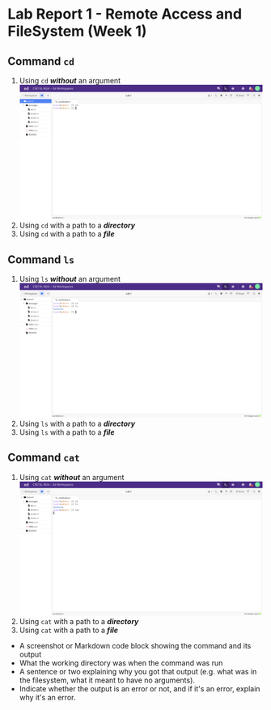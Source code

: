 # Lab Report 1 - Remote Access and FileSystem (Week 1)
## Command `cd`
1. Using `cd` ***without*** an argument
![Image](cd.png)
3. Using `cd` with a path to a ***directory***
4. Using `cd` with a path to a ***file***

## Command `ls`
1. Using `ls` ***without*** an argument
![Image](ls.png)
3. Using `ls` with a path to a ***directory***
4. Using `ls` with a path to a ***file***

## Command `cat`
1. Using `cat` ***without*** an argument
![Image](cat.png)
3. Using `cat` with a path to a ***directory***
4. Using `cat` with a path to a ***file***

* A screenshot or Markdown code block showing the command and its output
* What the working directory was when the command was run
* A sentence or two explaining why you got that output (e.g. what was in the filesystem, what it meant to have no arguments).
* Indicate whether the output is an error or not, and if it's an error, explain why it's an error.
